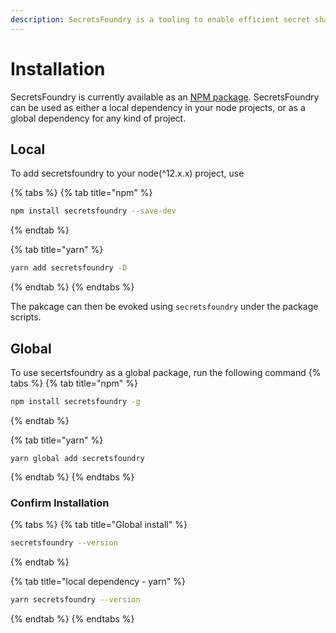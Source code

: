 ```yaml
---
description: SecretsFoundry is a tooling to enable efficient secret sharing amoung your various environments.
---
```


# Installation

SecretsFoundry is currently available as an [NPM package](https://www.npmjs.com/package/secretsfoundry). SecretsFoundry can be used as either a local dependency in your node projects, or as a global dependency for any kind of project.

## Local
To add secretsfoundry to your node(^12.x.x) project, use

{% tabs %}
{% tab title="npm" %}
```bash
npm install secretsfoundry --save-dev
```
{% endtab %}

{% tab title="yarn" %}
```bash
yarn add secretsfoundry -D
```
{% endtab %}
{% endtabs %}



The pakcage can then be evoked using `secretsfoundry` under the package scripts.

## Global
To use secertsfoundry as a global package, run the following command
{% tabs %}
{% tab title="npm" %}
```bash
npm install secretsfoundry -g
```
{% endtab %}

{% tab title="yarn" %}
```text
yarn global add secretsfoundry
```
{% endtab %}
{% endtabs %}

### Confirm Installation

{% tabs %}
{% tab title="Global install" %}
```bash
secretsfoundry --version
```
{% endtab %}

{% tab title="local dependency - yarn" %}
```bash
yarn secretsfoundry --version
```
{% endtab %}
{% endtabs %}


